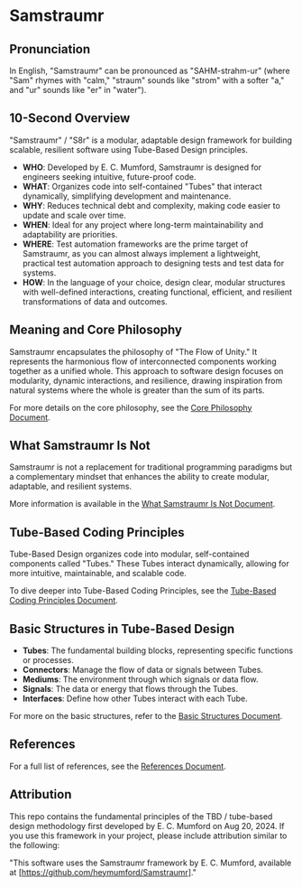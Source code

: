 # Samstraumr

## Pronunciation
In English, "Samstraumr" can be pronounced as "SAHM-strahm-ur" (where "Sam" rhymes with "calm," "straum" sounds like "strom" with a softer "a," and "ur" sounds like "er" in "water").

## 10-Second Overview
"Samstraumr" / "S8r" is a modular, adaptable design framework for building scalable, resilient software using Tube-Based Design principles.

- **WHO**: Developed by E. C. Mumford, Samstraumr is designed for engineers seeking intuitive, future-proof code.
- **WHAT**: Organizes code into self-contained "Tubes" that interact dynamically, simplifying development and maintenance.
- **WHY**: Reduces technical debt and complexity, making code easier to update and scale over time.
- **WHEN**: Ideal for any project where long-term maintainability and adaptability are priorities.
- **WHERE**: Test automation frameworks are the prime target of Samstraumr, as you can almost always implement a lightweight, practical test automation approach to designing tests and test data for systems.
- **HOW**: In the language of your choice, design clear, modular structures with well-defined interactions, creating functional, efficient, and resilient transformations of data and outcomes.

## Meaning and Core Philosophy
Samstraumr encapsulates the philosophy of "The Flow of Unity." It represents the harmonious flow of interconnected components working together as a unified whole. This approach to software design focuses on modularity, dynamic interactions, and resilience, drawing inspiration from natural systems where the whole is greater than the sum of its parts.

For more details on the core philosophy, see the [Core Philosophy Document](docs/concepts/core-philosophy.md).

## What Samstraumr Is Not
Samstraumr is not a replacement for traditional programming paradigms but a complementary mindset that enhances the ability to create modular, adaptable, and resilient systems.

More information is available in the [What Samstraumr Is Not Document](docs/concepts/what-samstraumr-is-not.md).

## Tube-Based Coding Principles
Tube-Based Design organizes code into modular, self-contained components called "Tubes." These Tubes interact dynamically, allowing for more intuitive, maintainable, and scalable code.

To dive deeper into Tube-Based Coding Principles, see the [Tube-Based Coding Principles Document](docs/guides/tube-based-coding-principles.md).

## Basic Structures in Tube-Based Design
- **Tubes**: The fundamental building blocks, representing specific functions or processes.
- **Connectors**: Manage the flow of data or signals between Tubes.
- **Mediums**: The environment through which signals or data flow.
- **Signals**: The data or energy that flows through the Tubes.
- **Interfaces**: Define how other Tubes interact with each Tube.

For more on the basic structures, refer to the [Basic Structures Document](docs/concepts/basic-structures.md).

## References
For a full list of references, see the [References Document](docs/reference/references.md).

## Attribution
This repo contains the fundamental principles of the TBD / tube-based design methodology first developed by E. C. Mumford on Aug 20, 2024. If you use this framework in your project, please include attribution similar to the following:

"This software uses the Samstraumr framework by E. C. Mumford, available at [https://github.com/heymumford/Samstraumr]."

